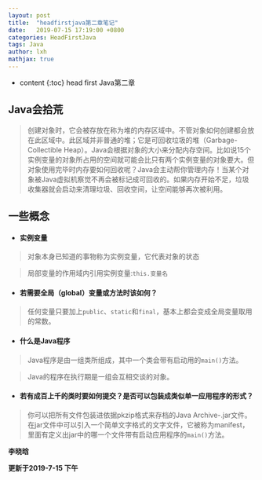 ```yaml
---
layout: post
title:  "headfirstjava第二章笔记"
date:   2019-07-15 17:19:00 +0800
categories: HeadFirstJava
tags: Java 
author: lxh
mathjax: true
---
```


* content
{:toc}
head first Java第二章



## Java会拾荒

> 创建对象时，它会被存放在称为堆的内存区域中。不管对象如何创建都会放在此区域中。此区域并非普通的堆；它是可回收垃圾的堆（Garbage-Collectible               Heap）。Java会根据对象的大小来分配内存空间。比如说15个实例变量的对象所占用的空间就可能会比只有两个实例变量的对象要大。但对象使用完毕时内存要如何回收呢？Java会主动帮你管理内存！当某个对象被Java虚拟机察觉不再会被标记成可回收的。如果内存开始不足，垃圾收集器就会启动来清理垃圾、回收空间，让空间能够再次被利用。

## 一些概念
- #### 实例变量

> 对象本身已知道的事物称为实例变量，它代表对象的状态

> 局部变量的作用域内引用实例变量:`this.变量名`

- #### 若需要全局（global）变量或方法时该如何？

> 任何变量只要加上`public`、`static`和`final`，基本上都会变成全局变量取用的常数。

- #### 什么是Java程序

> Java程序是由一组类所组成，其中一个类会带有启动用的`main()`方法。

> Java的程序在执行期是一组会互相交谈的对象。


- #### 若有成百上千的类时要如何提交？是否可以包装成类似单一应用程序的形式？

> 你可以把所有文件包装进依据pkzip格式来存档的Java Archive-.jar文件。在jar文件中可以引入一个简单文字格式的文字文件，它被称为manifest，里面有定义出jar中的哪一个文件带有启动应用程序的`main()`方法。


**李晓晗**

**更新于2019-7-15 下午**
